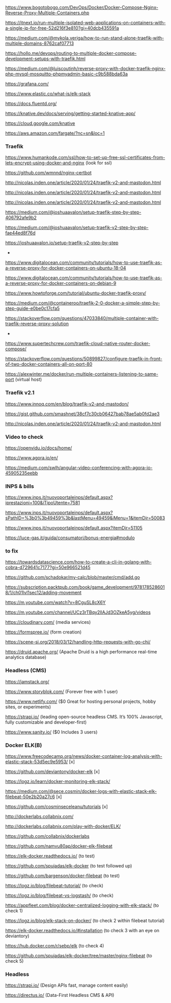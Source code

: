 https://www.bogotobogo.com/DevOps/Docker/Docker-Compose-Nginx-Reverse-Proxy-Multiple-Containers.php

https://itnext.io/run-multiple-isolated-web-applications-on-containers-with-a-single-ip-for-free-52d216f3e810?gi=40dcb435591a

https://medium.com/@mykola.veriga/how-to-run-stand-alone-traefik-with-multiple-domains-8762caf07713

https://hollo.me/devops/routing-to-multiple-docker-compose-development-setups-with-traefik.html

https://medium.com/@luiscoutinh/reverse-proxy-with-docker-traefik-nginx-php-mysql-mosquitto-phpmyadmin-basic-c9b588bda63a

https://grafana.com/

https://www.elastic.co/what-is/elk-stack

https://docs.fluentd.org/

https://knative.dev/docs/serving/getting-started-knative-app/

https://cloud.google.com/knative

https://aws.amazon.com/fargate/?nc=sn&loc=1

### Traefik ###

https://www.humankode.com/ssl/how-to-set-up-free-ssl-certificates-from-lets-encrypt-using-docker-and-nginx (look for ssl)

https://github.com/wmnnd/nginx-certbot

http://nicolas.inden.one/article/2020/01/24/traefik-v2-and-mastodon.html

http://nicolas.inden.one/article/2020/01/24/traefik-v2-and-mastodon.html

http://nicolas.inden.one/article/2020/01/24/traefik-v2-and-mastodon.html

https://medium.com/@joshuaavalon/setup-traefik-step-by-step-406792afe9b2

https://medium.com/@joshuaavalon/setup-traefik-v2-step-by-step-fae44ed8f76d

https://joshuaavalon.io/setup-traefik-v2-step-by-step

*

https://www.digitalocean.com/community/tutorials/how-to-use-traefik-as-a-reverse-proxy-for-docker-containers-on-ubuntu-18-04

https://www.digitalocean.com/community/tutorials/how-to-use-traefik-as-a-reverse-proxy-for-docker-containers-on-debian-9

https://www.howtoforge.com/tutorial/ubuntu-docker-traefik-proxy/

https://medium.com/@containeroo/traefik-2-0-docker-a-simple-step-by-step-guide-e0be0c17cfa5

https://stackoverflow.com/questions/47033840/multiple-container-with-traefik-reverse-proxy-solution

*

https://www.supertechcrew.com/traefik-cloud-native-router-docker-compose/

https://stackoverflow.com/questions/50899827/configure-traefik-in-front-of-two-docker-containers-all-on-port-80

https://alexwinter.me/docker/run-multiple-containers-listening-to-same-port (virtual host)

### Traefik v2.1

https://www.innoq.com/en/blog/traefik-v2-and-mastodon/

https://gist.github.com/smashnet/38cf7c30cb06427bab78ae5ab0fd2ae3

http://nicolas.inden.one/article/2020/01/24/traefik-v2-and-mastodon.html

### Video to check

https://openvidu.io/docs/home/

https://www.agora.io/en/

https://medium.com/swlh/angular-video-conferencing-with-agora-io-45905235eebb

### INPS & bills

https://www.inps.it/nuovoportaleinps/default.aspx?iprestazioni=100&iTipoUtente=7581

https://www.inps.it/nuovoportaleinps/default.aspx?sPathID=%3b0%3b49459%3b&lastMenu=49459&iMenu=1&itemDir=50083

https://www.inps.it/nuovoportaleinps/default.aspx?itemDir=51105

https://luce-gas.it/guida/consumatori/bonus-energia#modulo

### to fix

https://towardsdatascience.com/how-to-create-a-cli-in-golang-with-cobra-d729641c7177?gi=50e966521d45

https://github.com/schadokar/my-calc/blob/master/cmd/add.go

https://subscription.packtpub.com/book/game_development/9781785286018/1/ch01lvl1sec12/adding-movement

https://m.youtube.com/watch?v=8CguSL8cX6Y

https://m.youtube.com/channel/UCz3rTBqy2llAJd3OZkeA5yg/videos

https://cloudinary.com/ (media services)

https://formspree.io/ (form creation)

https://scene-si.org/2018/03/12/handling-http-requests-with-go-chi/

https://druid.apache.org/ (Apache Druid is a high performance real-time analytics database)

### Headless (CMS)

https://jamstack.org/

https://www.storyblok.com/ (Forever free with 1 user)

https://www.netlify.com/ ($0 Great for hosting personal projects, hobby sites, or experiments)

https://strapi.io/ (leading open-source headless CMS. It’s 100% Javascript, fully customizable and developer-first)

https://www.sanity.io/ ($0 Includes 3 users)

### Docker ELK(B)

https://www.freecodecamp.org/news/docker-container-log-analysis-with-elastic-stack-53d5ec9e5953/ [x]

https://github.com/deviantony/docker-elk [x]

https://logz.io/learn/docker-monitoring-elk-stack/

https://medium.com/@sece.cosmin/docker-logs-with-elastic-stack-elk-filebeat-50e2b20a27c6 [x]

https://github.com/cosminseceleanu/tutorials [x]

http://dockerlabs.collabnix.com/

http://dockerlabs.collabnix.com/play-with-docker/ELK/

https://github.com/collabnix/dockerlabs

https://github.com/namvu80ap/docker-elk-filebeat

https://elk-docker.readthedocs.io/ (to test)

https://github.com/spujadas/elk-docker (to test followed up)

https://github.com/bargenson/docker-filebeat (to test)

https://logz.io/blog/filebeat-tutorial/ (to check)

https://logz.io/blog/filebeat-vs-logstash/ (to check)

https://appfleet.com/blog/docker-centralized-logging-with-elk-stack/ (to check 1)

https://logz.io/blog/elk-stack-on-docker/ (to check 2 within filebeat tutorial)

https://elk-docker.readthedocs.io/#installation (to check 3 with an eye on deviantory)

https://hub.docker.com/r/sebp/elk (to check 4)

https://github.com/spujadas/elk-docker/tree/master/nginx-filebeat (to check 5)

### Headless

https://strapi.io/ (Design APIs fast, manage content easily)

https://directus.io/ (Data-First Headless CMS & API)
